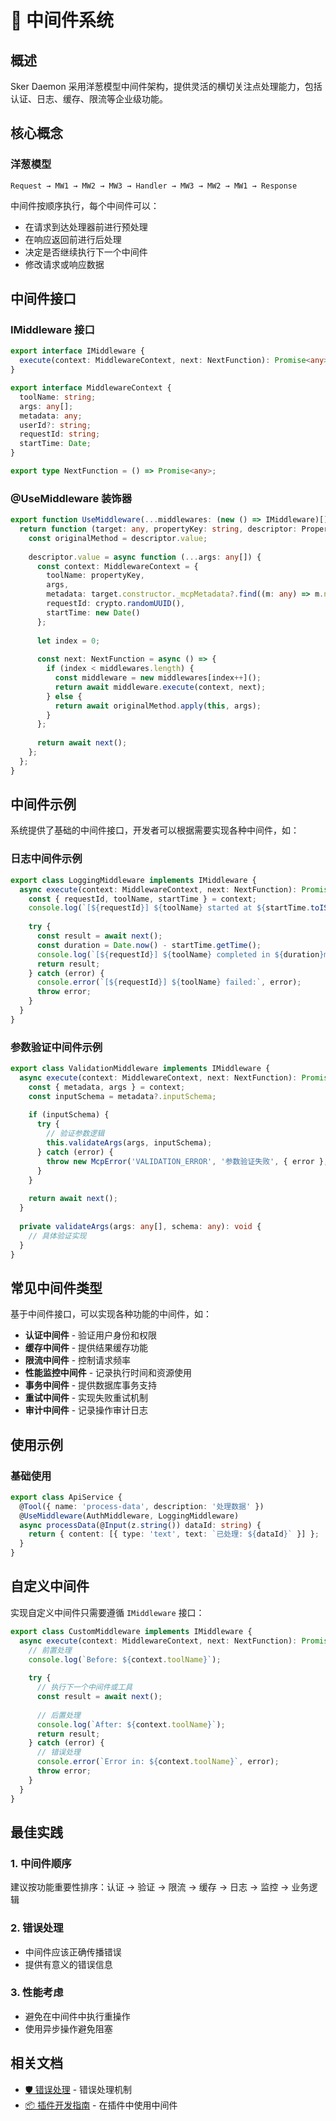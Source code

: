 # 🚀 中间件系统

## 概述

Sker Daemon 采用洋葱模型中间件架构，提供灵活的横切关注点处理能力，包括认证、日志、缓存、限流等企业级功能。

## 核心概念

### 洋葱模型

```
Request → MW1 → MW2 → MW3 → Handler → MW3 → MW2 → MW1 → Response
```

中间件按顺序执行，每个中间件可以：
- 在请求到达处理器前进行预处理
- 在响应返回前进行后处理
- 决定是否继续执行下一个中间件
- 修改请求或响应数据

## 中间件接口

### IMiddleware 接口

```typescript
export interface IMiddleware {
  execute(context: MiddlewareContext, next: NextFunction): Promise<any>;
}

export interface MiddlewareContext {
  toolName: string;
  args: any[];
  metadata: any;
  userId?: string;
  requestId: string;
  startTime: Date;
}

export type NextFunction = () => Promise<any>;
```

### @UseMiddleware 装饰器

```typescript
export function UseMiddleware(...middlewares: (new () => IMiddleware)[]) {
  return function (target: any, propertyKey: string, descriptor: PropertyDescriptor) {
    const originalMethod = descriptor.value;
    
    descriptor.value = async function (...args: any[]) {
      const context: MiddlewareContext = {
        toolName: propertyKey,
        args,
        metadata: target.constructor._mcpMetadata?.find((m: any) => m.name === propertyKey),
        requestId: crypto.randomUUID(),
        startTime: new Date()
      };
      
      let index = 0;
      
      const next: NextFunction = async () => {
        if (index < middlewares.length) {
          const middleware = new middlewares[index++]();
          return await middleware.execute(context, next);
        } else {
          return await originalMethod.apply(this, args);
        }
      };
      
      return await next();
    };
  };
}
```

## 中间件示例

系统提供了基础的中间件接口，开发者可以根据需要实现各种中间件，如：

### 日志中间件示例

```typescript
export class LoggingMiddleware implements IMiddleware {
  async execute(context: MiddlewareContext, next: NextFunction): Promise<any> {
    const { requestId, toolName, startTime } = context;
    console.log(`[${requestId}] ${toolName} started at ${startTime.toISOString()}`);
    
    try {
      const result = await next();
      const duration = Date.now() - startTime.getTime();
      console.log(`[${requestId}] ${toolName} completed in ${duration}ms`);
      return result;
    } catch (error) {
      console.error(`[${requestId}] ${toolName} failed:`, error);
      throw error;
    }
  }
}
```

### 参数验证中间件示例

```typescript
export class ValidationMiddleware implements IMiddleware {
  async execute(context: MiddlewareContext, next: NextFunction): Promise<any> {
    const { metadata, args } = context;
    const inputSchema = metadata?.inputSchema;
    
    if (inputSchema) {
      try {
        // 验证参数逻辑
        this.validateArgs(args, inputSchema);
      } catch (error) {
        throw new McpError('VALIDATION_ERROR', '参数验证失败', { error }, 400);
      }
    }
    
    return await next();
  }
  
  private validateArgs(args: any[], schema: any): void {
    // 具体验证实现
  }
}
```

## 常见中间件类型

基于中间件接口，可以实现各种功能的中间件，如：

- **认证中间件** - 验证用户身份和权限
- **缓存中间件** - 提供结果缓存功能
- **限流中间件** - 控制请求频率
- **性能监控中间件** - 记录执行时间和资源使用
- **事务中间件** - 提供数据库事务支持
- **重试中间件** - 实现失败重试机制
- **审计中间件** - 记录操作审计日志

## 使用示例

### 基础使用

```typescript
export class ApiService {
  @Tool({ name: 'process-data', description: '处理数据' })
  @UseMiddleware(AuthMiddleware, LoggingMiddleware)
  async processData(@Input(z.string()) dataId: string) {
    return { content: [{ type: 'text', text: `已处理: ${dataId}` }] };
  }
}
```



## 自定义中间件

实现自定义中间件只需要遵循 `IMiddleware` 接口：

```typescript
export class CustomMiddleware implements IMiddleware {
  async execute(context: MiddlewareContext, next: NextFunction): Promise<any> {
    // 前置处理
    console.log(`Before: ${context.toolName}`);
    
    try {
      // 执行下一个中间件或工具
      const result = await next();
      
      // 后置处理
      console.log(`After: ${context.toolName}`);
      return result;
    } catch (error) {
      // 错误处理
      console.error(`Error in: ${context.toolName}`, error);
      throw error;
    }
  }
}
```

## 最佳实践

### 1. 中间件顺序
建议按功能重要性排序：认证 → 验证 → 限流 → 缓存 → 日志 → 监控 → 业务逻辑

### 2. 错误处理
- 中间件应该正确传播错误
- 提供有意义的错误信息

### 3. 性能考虑
- 避免在中间件中执行重操作
- 使用异步操作避免阻塞

## 相关文档

- [🛡️ 错误处理](./error-handling.md) - 错误处理机制
- [📦 插件开发指南](./plugin-development.md) - 在插件中使用中间件